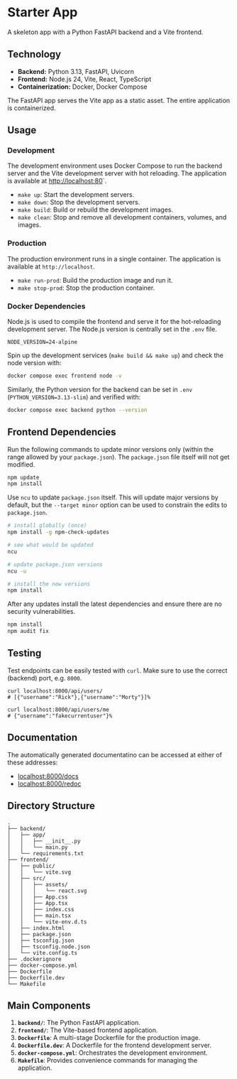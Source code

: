 # Starter App

A skeleton app with a Python FastAPI backend and a Vite frontend.

## Technology

- **Backend:** Python 3.13, FastAPI, Uvicorn
- **Frontend:** Node.js 24, Vite, React, TypeScript
- **Containerization:** Docker, Docker Compose

The FastAPI app serves the Vite app as a static asset. The entire application is containerized.

## Usage

### Development

The development environment uses Docker Compose to run the backend server and the Vite development server with hot reloading. The application is available at [http://localhost:80](http://localhost:80)`.

- `make up`: Start the development servers.
- `make down`: Stop the development servers.
- `make build`: Build or rebuild the development images.
- `make clean`: Stop and remove all development containers, volumes, and images.

### Production

The production environment runs in a single container. The application is available at `http://localhost`.

- `make run-prod`: Build the production image and run it.
- `make stop-prod`: Stop the production container.

### Docker Dependencies

Node.js is used to compile the frontend and serve it for the hot-reloading development server. The Node.js version is centrally set in the `.env` file.

```
NODE_VERSION=24-alpine
```

Spin up the development services (`make build && make up`) and check the node version with:

```bash
docker compose exec frontend node -v

```

Similarly, the Python version for the backend can be set in `.env` (`PYTHON_VERSION=3.13-slim`) and verified with:

```bash
docker compose exec backend python --version
```

## Frontend Dependencies

Run the following commands to update minor versions only (within the range allowed by your `package.json`). The `package.json` file itself will not get modified.

```bash
npm update
npm install
```

Use `ncu` to update `package.json` itself. This will update major versions by default, but the `--target minor` option can be used to constrain the edits to `package.json`.

```bash
# install globally (once)
npm install -g npm-check-updates

# see what would be updated
ncu

# update package.json versions
ncu -u

# install the new versions
npm install
```

After any updates install the latest dependencies and ensure there are no security vulnerabilities.

```bash
npm install
npm audit fix
```

## Testing

Test endpoints can be easily tested with `curl`. Make sure to use the correct (backend) port, e.g. `8000`.

```
curl localhost:8000/api/users/
# [{"username":"Rick"},{"username":"Morty"}]%

curl localhost:8000/api/users/me
# {"username":"fakecurrentuser"}%
```

## Documentation

The automatically generated documentatino can be accessed at either of these addresses:

- [localhost:8000/docs](http://localhost:8000/docs)
- [localhost:8000/redoc](http://localhost:8000/redoc)

## Directory Structure

```
.
├── backend/
│   ├── app/
│   │   ├── __init__.py
│   │   └── main.py
│   └── requirements.txt
├── frontend/
│   ├── public/
│   │   └── vite.svg
│   ├── src/
│   │   ├── assets/
│   │   │   └── react.svg
│   │   ├── App.css
│   │   ├── App.tsx
│   │   ├── index.css
│   │   ├── main.tsx
│   │   └── vite-env.d.ts
│   ├── index.html
│   ├── package.json
│   ├── tsconfig.json
│   ├── tsconfig.node.json
│   └── vite.config.ts
├── .dockerignore
├── docker-compose.yml
├── Dockerfile
├── Dockerfile.dev
└── Makefile
```

## Main Components

1.  **`backend/`**: The Python FastAPI application.
2.  **`frontend/`**: The Vite-based frontend application.
3.  **`Dockerfile`**: A multi-stage Dockerfile for the production image.
4.  **`Dockerfile.dev`**: A Dockerfile for the frontend development server.
5.  **`docker-compose.yml`**: Orchestrates the development environment.
6.  **`Makefile`**: Provides convenience commands for managing the application.
